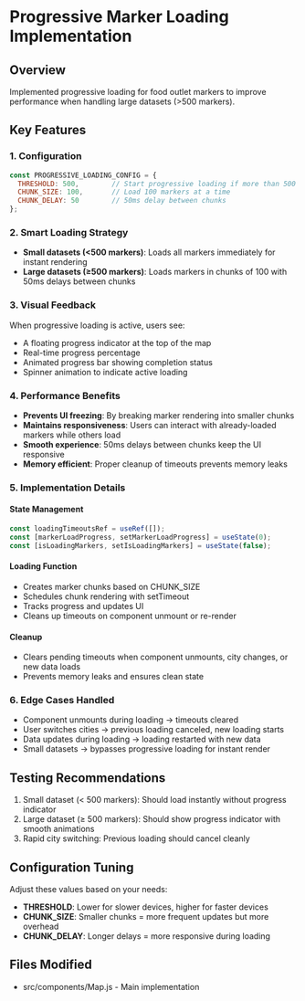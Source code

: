 # Progressive Marker Loading Implementation

## Overview
Implemented progressive loading for food outlet markers to improve performance when handling large datasets (>500 markers).

## Key Features

### 1. **Configuration**
```javascript
const PROGRESSIVE_LOADING_CONFIG = {
  THRESHOLD: 500,        // Start progressive loading if more than 500 markers
  CHUNK_SIZE: 100,       // Load 100 markers at a time
  CHUNK_DELAY: 50        // 50ms delay between chunks
};
```

### 2. **Smart Loading Strategy**
- **Small datasets (<500 markers)**: Loads all markers immediately for instant rendering
- **Large datasets (≥500 markers)**: Loads markers in chunks of 100 with 50ms delays between chunks

### 3. **Visual Feedback**
When progressive loading is active, users see:
- A floating progress indicator at the top of the map
- Real-time progress percentage
- Animated progress bar showing completion status
- Spinner animation to indicate active loading

### 4. **Performance Benefits**
- **Prevents UI freezing**: By breaking marker rendering into smaller chunks
- **Maintains responsiveness**: Users can interact with already-loaded markers while others load
- **Smooth experience**: 50ms delays between chunks keep the UI responsive
- **Memory efficient**: Proper cleanup of timeouts prevents memory leaks

### 5. **Implementation Details**

#### State Management
```javascript
const loadingTimeoutsRef = useRef([]);
const [markerLoadProgress, setMarkerLoadProgress] = useState(0);
const [isLoadingMarkers, setIsLoadingMarkers] = useState(false);
```

#### Loading Function
- Creates marker chunks based on CHUNK_SIZE
- Schedules chunk rendering with setTimeout
- Tracks progress and updates UI
- Cleans up timeouts on component unmount or re-render

#### Cleanup
- Clears pending timeouts when component unmounts, city changes, or new data loads
- Prevents memory leaks and ensures clean state

### 6. **Edge Cases Handled**
- Component unmounts during loading → timeouts cleared
- User switches cities → previous loading canceled, new loading starts
- Data updates during loading → loading restarted with new data
- Small datasets → bypasses progressive loading for instant render

## Testing Recommendations

1. Small dataset (< 500 markers): Should load instantly without progress indicator
2. Large dataset (≥ 500 markers): Should show progress indicator with smooth animations
3. Rapid city switching: Previous loading should cancel cleanly

## Configuration Tuning

Adjust these values based on your needs:
- **THRESHOLD**: Lower for slower devices, higher for faster devices
- **CHUNK_SIZE**: Smaller chunks = more frequent updates but more overhead
- **CHUNK_DELAY**: Longer delays = more responsive during loading

## Files Modified

- src/components/Map.js - Main implementation
